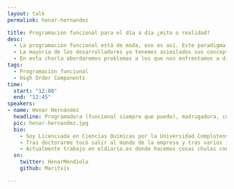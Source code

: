 ```yaml
---
layout: talk
permalink: henar-hernandez

title: Programación funcional para el día a día ¿mito o realidad?
desc:
  - La programación funcional está de moda, eso es así. Este paradigma de programación constituye los cimientos de tecnologías tan punteras como react y sus hooks, redux o los observables rxjs.
  - La mayoría de los desarrolladores ya tenemos asimilados sus conceptos más básicos como reduce, map, filter… algunos incluso hacen katas con currificación o inmutabilidad. Sin embargo, integrarlo en nuestro día a día , no siempre es sencillo, estamos acostumbrados a una programación imperativa con la que nos es difícil romper.
  - En esta charla abordaremos problemas a los que nos enfrentamos a diario los programadores e intentaremos darle un enfoque funcional, descubriendo, la forma de integrar este paradigma en nuestro trabajo habitual y las ventajas que nos reporta. Plantearemos ejemplos prácticos que nos permitan salir de nuestra zona de comfort programático y empezar a explorar el universo funcional más allá de la vía láctea imperativa.
tags:
  - Programación funcional
  - High Order Components
time:
  start: "12:00"
  end: "12:45"
speakers:
- name: Henar Hernández
  headline: Programadora (funcional siempre que puedo), madrugadora, curranta, enamorada de las comunidades y vividora nonstop
  pic: henar-hernandez.jpg
  bio:
    - Soy Licenciada en Ciencias Químicas por la Universidad Complutense y Doctora en Física de Sistemas Complejos por la UPM. Mi tesis consta de un montón de líneas de código escritas principalmente en C (con memoria dinámica, punteros y esas cosas bonitas que a nadie asustan), pero también, algunas, en FORTRAN (los compiladores son mis amigos).
    - Tras doctorarme tocó salir al mundo de la empresa y tras varios intentos fallidos (editora, profesora, etc.) caí en el mundo del desarrollo en JS y tuve un “crush”, tanto con el lenguaje como con las comunidades.
    - Actualmente trabajo en eldiario.es donde hacemos cosas chulas con datos y herramientas para todo el equipo. Podéis encontrarme (dando el callo y la turra) en las comunidades functionalJS y nodegirlsmadrid.
  sn:
    twitter: HenarMendiola
    github: Maritxis

---
```

